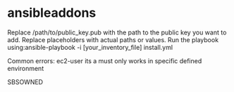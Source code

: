 # ansibleaddons
Replace /path/to/public_key.pub with the path to the public key you want to add.
Replace placeholders with actual paths or values.
Run the playbook using:ansible-playbook -i [your_inventory_file] install.yml


Common errors:
ec2-user   its a must
only works in specific defined environment




SBSOWNED